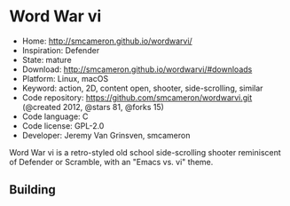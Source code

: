 # Word War vi

- Home: http://smcameron.github.io/wordwarvi/
- Inspiration: Defender
- State: mature
- Download: http://smcameron.github.io/wordwarvi/#downloads
- Platform: Linux, macOS
- Keyword: action, 2D, content open, shooter, side-scrolling, similar
- Code repository: https://github.com/smcameron/wordwarvi.git (@created 2012, @stars 81, @forks 15)
- Code language: C
- Code license: GPL-2.0
- Developer: Jeremy Van Grinsven, smcameron

Word War vi is a retro-styled old school side-scrolling shooter reminiscent of Defender or Scramble, with an "Emacs vs. vi" theme.

## Building

